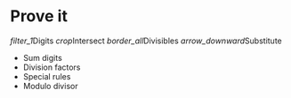 # Prove it

<div id="ProofContainer">
</div>

<section id="Rules">
  <a class="waves-effect waves-light btn blue" data-rule="Digits">
    <i class="material-icons left">filter_1</i>Digits
  </a>
  <a class="waves-effect waves-light btn blue" data-rule="Intersect">
    <i class="material-icons left">crop</i>Intersect
  </a>
  <a class="dropdown-trigger waves-effect waves-light btn blue" data-target='ddDiv'>
    <i class="material-icons left">border_all</i>Divisibles
  </a>
  <a class="waves-effect waves-light btn blue" data-rule="Substitute">
    <i class="material-icons left">arrow_downward</i>Substitute
  </a>

  <ul id='ddDiv' class="dropdown-content">
    <li><a data-rule="SumDigits">Sum digits</a></li>
    <li><a data-rule="DivFactors">Division factors</a></li>
    <li><a data-rule="DivSpecial">Special rules</a></li>
    <li><a data-rule="ModuloDiv">Modulo divisor</a></li>
  </ul>
</section>